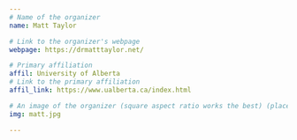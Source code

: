 ```yaml
---
# Name of the organizer
name: Matt Taylor

# Link to the organizer's webpage
webpage: https://drmatttaylor.net/ 

# Primary affiliation
affil: University of Alberta 
# Link to the primary affiliation
affil_link: https://www.ualberta.ca/index.html 

# An image of the organizer (square aspect ratio works the best) (place in the `assets/img/organizers` directory)
img: matt.jpg

---
```

